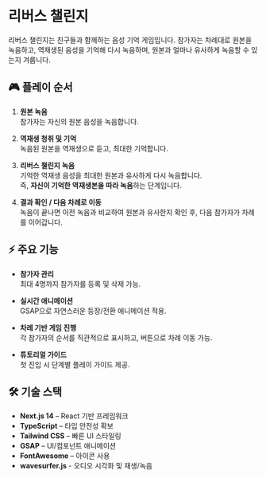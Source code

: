 # 리버스 챌린지

리버스 챌린지는 친구들과 함께하는 음성 기억 게임입니다.
참가자는 차례대로 원본을 녹음하고, 역재생된 음성을 기억해 다시 녹음하며, 원본과 얼마나 유사하게 녹음할 수 있는지 겨룹니다.

## 🎮 플레이 순서

1. **원본 녹음**  
   참가자는 자신의 원본 음성을 녹음합니다.

2. **역재생 청취 및 기억**  
   녹음된 원본을 역재생으로 듣고, 최대한 기억합니다.

3. **리버스 챌린지 녹음**  
   기억한 역재생 음성을 최대한 원본과 유사하게 다시 녹음합니다.  
   즉, **자신이 기억한 역재생본을 따라 녹음**하는 단계입니다.

4. **결과 확인 / 다음 차례로 이동**  
   녹음이 끝나면 이전 녹음과 비교하여 원본과 유사한지 확인 후, 다음 참가자가 차례를 이어갑니다.

## ⚡ 주요 기능

- **참가자 관리**  
  최대 4명까지 참가자를 등록 및 삭제 가능.

- **실시간 애니메이션**  
  GSAP으로 자연스러운 등장/전환 애니메이션 적용.

- **차례 기반 게임 진행**  
  각 참가자의 순서를 직관적으로 표시하고, 버튼으로 차례 이동 가능.

- **튜토리얼 가이드**  
  첫 진입 시 단계별 플레이 가이드 제공.

## 🛠 기술 스택

- **Next.js 14** – React 기반 프레임워크
- **TypeScript** – 타입 안전성 확보
- **Tailwind CSS** – 빠른 UI 스타일링
- **GSAP** – UI/컴포넌트 애니메이션
- **FontAwesome** – 아이콘 사용
- **wavesurfer.js** - 오디오 시각화 및 재생/녹음
